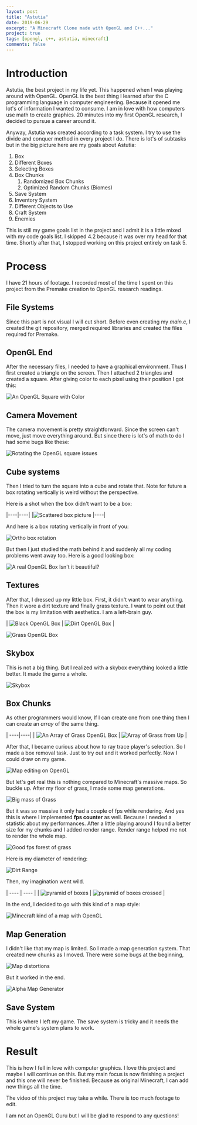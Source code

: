 ```yaml
---
layout: post
title: "Astutia"
date: 2019-06-29
excerpt: "A Minecraft Clone made with OpenGL and C++..."
project: true
tags: [opengl, c++, astutia, minecraft]
comments: false
---
```


# Introduction

Astutia, the best project in my life yet. This happened when I was playing around with OpenGL. OpenGL is the best thing I learned after the C programming language in computer engineering. Because it opened me lot's of information I wanted to consume. I am in love with how computers use math to create graphics. 20 minutes into my first OpenGL research, I decided to pursue a career around it. 

Anyway, Astutia was created according to a task system. I try to use the divide and conquer method in every project I do. There is lot's of subtasks but in the big picture here are my goals about Astutia:

1. Box
2. Different Boxes
3. Selecting Boxes
4. Box Chunks
    1. Randomized Box Chunks
    2. Optimized Random Chunks (Biomes)
5. Save System
6. Inventory System
7. Different Objects to Use
8. Craft System
9. Enemies

This is still my game goals list in the project and I admit it is a little mixed with my code goals list. I skipped 4.2 because it was over my head for that time. Shortly after that, I stopped working on this project entirely on task 5.

# Process

I have 21 hours of footage. I recorded most of the time I spent on this project from the Premake creation to OpenGL research readings.
## File Systems
Since this part is not visual I will cut short. Before even creating my *main.c*, I created the git repository, merged required libraries and created the files required for Premake.
## OpenGL End

After the necessary files, I needed to have a graphical environment. Thus I first created a triangle on the screen. Then I attached 2 triangles and created a square. After giving color to each pixel using their position I got this:

![An OpenGL Square with Color](/assets/img/astutia/square1st.png)

## Camera Movement

The camera movement is pretty straightforward. Since the screen can't move, just move everything around. But since there is lot's of math to do I had some bugs like these: 

![Rotating the OpenGL square issues](/assets/img/astutia/weirdRot.png "Rotating the OpenGL square issue")

## Cube systems
Then I tried to turn the square into a cube and rotate that. Note for future a box rotating vertically is weird without the perspective.

Here is a shot when the box didn't want to be a box:

|----|----|
|![Scattered box picture](/assets/img/astutia/scatBox.png) |----|

And here is a box rotating vertically in front of you:

![Ortho box rotation](/assets/img/astutia/notPerspecBox.png)

But then I just studied the math behind it and suddenly all my coding problems went away too.
Here is a good looking box:

![A real OpenGL Box](/assets/img/astutia/boxColorful.png "A Real OpenGL Box")
Isn't it beautiful?

## Textures
After that, I dressed up my little box. First, it didn't want to wear anything. Then it wore a dirt texture and finally grass texture. I want to point out that the box is my limitation with aesthetics. I am a left-brain guy.

| ![Black OpenGL Box](/assets/img/astutia/boxBlack.png) | ![Dirt OpenGL Box](/assets/img/astutia/boxDirt.png) |
 
 ![Grass OpenGL Box](/assets/img/astutia/boxGrass.png)


## Skybox

This is not a big thing. But I realized with a skybox everything looked a little better. It made the game a whole.

![Skybox](/assets/img/astutia/skybox.png)

## Box Chunks
As other programmers would know, If I can create one from one thing then I can create an *array* of the same thing. 

| ----|----|
| ![An Array of Grass OpenGL Box](/assets/img/astutia/boxGrassArray.png) | ![Array of Grass from Up](/assets/img/astutia/boxGrassArrayUp.png) |

After that, I became curious about how to ray trace player's selection. So I made a box removal task. Just to try out and it worked perfectly. Now I could draw on my game.

![Map editing on OpenGL](/assets/img/astutia/mapeditor.png)

But let's get real this is nothing compared to Minecraft's massive maps. So buckle up. After my floor of grass, I made some map generations.

![Big mass of Grass](/assets/img/astutia/massGrass.png)

But it was so massive it only had a couple of fps while rendering. And yes this is where I implemented **fps counter** as well. Because I needed a statistic about my performances. 
After a little playing around I found a better size for my chunks and I added render range. Render range helped me not to render the whole map. 

![Good fps forest of grass](/assets/img/astutia/forestOfGrass.png)

Here is my diameter of rendering:

![Dirt Range](/assets/img/astutia/dirtRange.png)

Then, my imagination went wild.

| ---- | ---- | 
| ![pyramid of boxes](/assets/img/astutia/pyramidNormal.png) |  ![pyramid of boxes crossed](/assets/img/astutia/pyramidCrossed.png) |

In the end, I decided to go with this kind of a map style:

![Minecraft kind of a map with OpenGL](/assets/img/astutia/themap.png)

## Map Generation

I didn't like that my map is limited. So I made a map generation system. That created new chunks as I moved. There were some bugs at the beginning,

![Map distortions](/assets/img/astutia/mapbug.png)

But it worked in the end.

![Alpha Map Generator](/assets/img/astutia/mapgen.png)

## Save System

This is where I left my game. The save system is tricky and it needs the whole game's system plans to work.

# Result

This is how I fell in love with computer graphics. I love this project and maybe I will continue on this. But my main focus is now finishing a project and this one will never be finished. Because as original Minecraft, I can add new things all the time. 

The video of this project may take a while. There is too much footage to edit. 

I am not an OpenGL Guru but I will be glad to respond to any questions!
